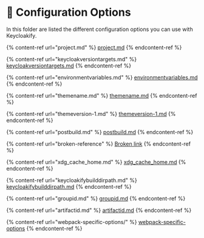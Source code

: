 # 📖 Configuration Options

In this folder are listed the different configuration options you can use with Keycloakify. &#x20;

{% content-ref url="project.md" %}
[project.md](project.md)
{% endcontent-ref %}

{% content-ref url="keycloakversiontargets.md" %}
[keycloakversiontargets.md](keycloakversiontargets.md)
{% endcontent-ref %}

{% content-ref url="environmentvariables.md" %}
[environmentvariables.md](environmentvariables.md)
{% endcontent-ref %}

{% content-ref url="themename.md" %}
[themename.md](themename.md)
{% endcontent-ref %}

{% content-ref url="themeversion-1.md" %}
[themeversion-1.md](themeversion-1.md)
{% endcontent-ref %}

{% content-ref url="postbuild.md" %}
[postbuild.md](postbuild.md)
{% endcontent-ref %}

{% content-ref url="broken-reference" %}
[Broken link](broken-reference)
{% endcontent-ref %}

{% content-ref url="xdg_cache_home.md" %}
[xdg\_cache\_home.md](xdg\_cache\_home.md)
{% endcontent-ref %}

{% content-ref url="keycloakifybuilddirpath.md" %}
[keycloakifybuilddirpath.md](keycloakifybuilddirpath.md)
{% endcontent-ref %}

{% content-ref url="groupid.md" %}
[groupid.md](groupid.md)
{% endcontent-ref %}

{% content-ref url="artifactid.md" %}
[artifactid.md](artifactid.md)
{% endcontent-ref %}

{% content-ref url="webpack-specific-options/" %}
[webpack-specific-options](webpack-specific-options/)
{% endcontent-ref %}
